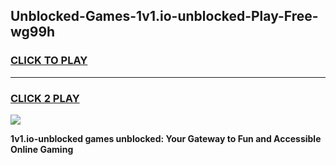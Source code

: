 
## Unblocked-Games-1v1.io-unblocked-Play-Free-wg99h
<h3>
<a href="https://premium76.site?title=1v1.io-unblocked&ref=23A">CLICK TO PLAY</a></h3>
<hr>

<h3>
<a href="https://premium76.site?title=1v1.io-unblocked&ref=23A">CLICK 2 PLAY</a>
  
</h3>

<a href="https://premium76.site?title=1v1.io-unblocked&ref=23A"><img src="https://clearcache.store/games.png"></a>


**1v1.io-unblocked games unblocked: Your Gateway to Fun and Accessible Online Gaming**
